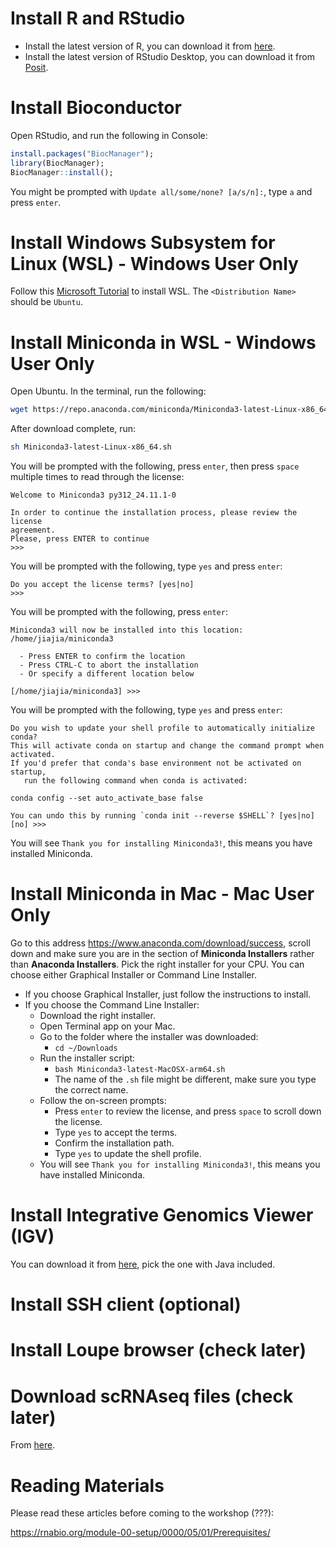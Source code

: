 # Install R and RStudio

* Install the latest version of R, you can download it from [here](https://www.r-project.org/).
* Install the latest version of RStudio Desktop, you can download it from [Posit](https://posit.co/download/rstudio-desktop/).

# Install Bioconductor

Open RStudio, and run the following in Console:

```r
install.packages("BiocManager");
library(BiocManager);
BiocManager::install();
```

You might be prompted with `Update all/some/none? [a/s/n]:`, type `a` and press `enter`.

# Install Windows Subsystem for Linux (WSL) - Windows User Only

Follow this [Microsoft Tutorial](https://learn.microsoft.com/en-us/windows/wsl/install) to install WSL. The `<Distribution Name>` should be `Ubuntu`. 

# Install Miniconda in WSL - Windows User Only 

Open Ubuntu. In the terminal, run the following:

```sh
wget https://repo.anaconda.com/miniconda/Miniconda3-latest-Linux-x86_64.sh 
```

After download complete, run:

```sh
sh Miniconda3-latest-Linux-x86_64.sh
```

You will be prompted with the following, press `enter`, then press `space` multiple times to read through the license:

```
Welcome to Miniconda3 py312_24.11.1-0

In order to continue the installation process, please review the license
agreement.
Please, press ENTER to continue
>>>
```

You will be prompted with the following, type `yes` and press `enter`:

```
Do you accept the license terms? [yes|no]
>>>
```

You will be prompted with the following, press `enter`:

```
Miniconda3 will now be installed into this location:
/home/jiajia/miniconda3

  - Press ENTER to confirm the location
  - Press CTRL-C to abort the installation
  - Or specify a different location below

[/home/jiajia/miniconda3] >>>
```

You will be prompted with the following, type `yes` and press `enter`:

```
Do you wish to update your shell profile to automatically initialize conda?
This will activate conda on startup and change the command prompt when activated.
If you'd prefer that conda's base environment not be activated on startup,
   run the following command when conda is activated:

conda config --set auto_activate_base false

You can undo this by running `conda init --reverse $SHELL`? [yes|no]
[no] >>> 
```

You will see `Thank you for installing Miniconda3!`, this means you have installed Miniconda. 

# Install Miniconda in Mac - Mac User Only

Go to this address https://www.anaconda.com/download/success, scroll down and make sure you are in the section of __Miniconda Installers__ rather than __Anaconda Installers__. Pick the right installer for your CPU. You can choose either Graphical Installer or Command Line Installer.

* If you choose Graphical Installer, just follow the instructions to install.
* If you choose the Command Line Installer:
    * Download the right installer.
    * Open Terminal app on your Mac.
    * Go to the folder where the installer was downloaded:
        * `cd ~/Downloads`
    * Run the installer script:
        * `bash Miniconda3-latest-MacOSX-arm64.sh`
        * The name of the `.sh` file might be different, make sure you type the correct name. 
    * Follow the on-screen prompts:
        * Press `enter` to review the license, and press `space` to scroll down the license.
        * Type `yes` to accept the terms.
        * Confirm the installation path.
        * Type `yes` to update the shell profile. 
    * You will see `Thank you for installing Miniconda3!`, this means you have installed Miniconda. 


# Install Integrative Genomics Viewer (IGV)

You can download it from [here](https://igv.org/doc/desktop/#DownloadPage/), pick the one with Java included. 

# Install SSH client (optional)

# Install Loupe browser (check later)

# Download scRNAseq files (check later)

From [here](https://genomedata.org/rnaseq-tutorial/scrna/).

# Reading Materials

Please read these articles before coming to the workshop (???):

https://rnabio.org/module-00-setup/0000/05/01/Prerequisites/ 